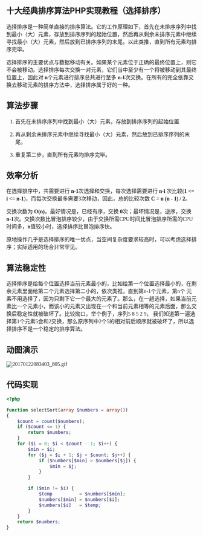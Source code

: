 ## 十大经典排序算法PHP实现教程（选择排序）
<font face=微软雅黑>


选择排序是一种简单直接的排序算法。它的工作原理如下，首先在未排序序列中找到最小（大）元素，存放到排序序列的起始位置，然后再从剩余未排序元素中继续寻找最小（大）元素，然后放到已排序序列的末尾。以此类推，直到所有元素均排序完毕。

选择排序的主要优点与数据移动有关。如果某个元素位于正确的最终位置上，则它不会被移动。选择排序每次交换一对元素，它们当中至少有一个将被移动到其最终位置上，因此对 **n**个元素进行排序总共进行至多 **n-1**次交换。在所有的完全依靠交换去移动元素的排序方法中，选择排序属于好的一种。

## 算法步骤

1. 首先在未排序序列中找到最小（大）元素，存放到排序序列的起始位置

2. 再从剩余未排序元素中继续寻找最小（大）元素，然后放到已排序序列的末尾。

3. 重复第二步，直到所有元素均排序完毕。

## 效率分析

在选择排序中，共需要进行 **n-1**次选择和交换，每次选择需要进行 **n-i** 次比较(**1 <= i <= n-1**)，而每次交换最多需要3次移动，因此，总的比较次数 **C = n (n - 1) / 2**。

交换次数为 **O(n)**，最好情况是，已经有序，交换 **0**次；最坏情况是，逆序，交换 **n-1**次。交换次数比冒泡排序较少，由于交换所需CPU时间比冒泡排序所需的CPU时间多，**n**值较小时，选择排序比冒泡排序快。

原地操作几乎是选择排序的唯一优点，当空间复杂度要求较高时，可以考虑选择排序；实际适用的场合非常罕见。

## 算法稳定性

选择排序是给每个位置选择当前元素最小的，比如给第一个位置选择最小的，在剩余元素里面给第二个元素选择第二小的，依次类推，直到第n-1个元素，第n个 元素不用选择了，因为只剩下它一个最大的元素了。那么，在一趟选择，如果当前元素比一个元素小，而该小的元素又出现在一个和当前元素相等的元素后面，那么交换后稳定性就被破坏了。比较拗口，举个例子，序列5 8 5 2 9， 我们知道第一遍选择第1个元素5会和2交换，那么原序列中2个5的相对前后顺序就被破坏了，所以选择排序不是一个稳定的排序算法。

## 动图演示

![20170122083403_805.gif][0]

## 代码实现

```php
<?php

function selectSort(array $numbers = array())
{
    $count = count($numbers);
    if ($count <= 1) {
        return $numbers;
    }
    for ($i = 0; $i < $count - 1; $i++) {
        $min = $i;
        for ($j = $i + 1; $j < $count; $j++) {
            if ($numbers[$min] > $numbers[$j]) {
                $min = $j;
            }
        }

        if ($min != $i) {
            $temp          = $numbers[$min];
            $numbers[$min] = $numbers[$i];
            $numbers[$i]   = $temp;
        }
    }
    return $numbers;
}
```

</font>

[0]: ./img/1485352342887396.gif